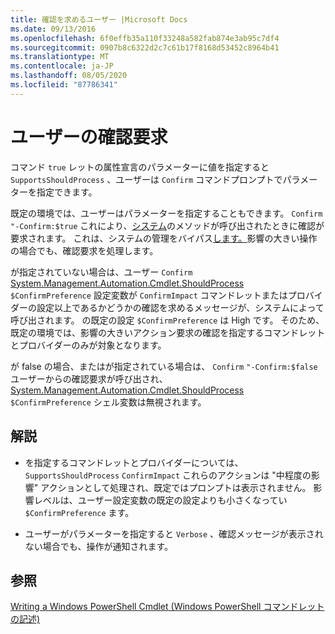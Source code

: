 ```yaml
---
title: 確認を求めるユーザー |Microsoft Docs
ms.date: 09/13/2016
ms.openlocfilehash: 6f0effb35a110f33248a582fab874e3ab95c7df4
ms.sourcegitcommit: 0907b8c6322d2c7c61b17f8168d53452c8964b41
ms.translationtype: MT
ms.contentlocale: ja-JP
ms.lasthandoff: 08/05/2020
ms.locfileid: "87786341"
---
```

# <a name="users-requesting-confirmation"></a>ユーザーの確認要求

コマンド `true` レットの属性宣言のパラメーターに値を指定すると `SupportsShouldProcess` 、ユーザーは `Confirm` コマンドプロンプトでパラメーターを指定できます。

既定の環境では、ユーザーはパラメーターを指定することもできます。 `Confirm` `"-Confirm:$true` これにより、[システム](/dotnet/api/System.Management.Automation.Cmdlet.ShouldProcess)のメソッドが呼び出されたときに確認が要求されます。 これは、システムの管理をバイパス[します。](/dotnet/api/System.Management.Automation.Cmdlet.ShouldProcess)影響の大きい操作の場合でも、確認要求を処理します。

が指定されていない場合は、ユーザー `Confirm` [System.Management.Automation.Cmdlet.ShouldProcess](/dotnet/api/System.Management.Automation.Cmdlet.ShouldProcess) `$ConfirmPreference` 設定変数が `ConfirmImpact` コマンドレットまたはプロバイダーの設定以上であるかどうかの確認を求めるメッセージが、システムによって呼び出されます。 の既定の設定 `$ConfirmPreference` は High です。 そのため、既定の環境では、影響の大きいアクション要求の確認を指定するコマンドレットとプロバイダーのみが対象となります。

が false の場合、またはが指定されている場合は、 `Confirm` `"-Confirm:$false` ユーザーからの確認要求が呼び出され、 [System.Management.Automation.Cmdlet.ShouldProcess](/dotnet/api/System.Management.Automation.Cmdlet.ShouldProcess) `$ConfirmPreference` シェル変数は無視されます。

## <a name="remarks"></a>解説

- を指定するコマンドレットとプロバイダーについては、 `SupportsShouldProcess` `ConfirmImpact` これらのアクションは "中程度の影響" アクションとして処理され、既定ではプロンプトは表示されません。 影響レベルは、ユーザー設定変数の既定の設定よりも小さくなってい `$ConfirmPreference` ます。

- ユーザーがパラメーターを指定すると `Verbose` 、確認メッセージが表示されない場合でも、操作が通知されます。

## <a name="see-also"></a>参照

[Writing a Windows PowerShell Cmdlet (Windows PowerShell コマンドレットの記述)](./writing-a-windows-powershell-cmdlet.md)
